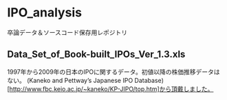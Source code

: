 # IPO_analysis
卒論データ＆ソースコード保存用レポジトリ

## Data_Set_of_Book-built_IPOs_Ver_1.3.xls
1997年から2009年の日本のIPOに関するデータ。初値以降の株価推移データはない。
(Kaneko and Pettway’s Japanese IPO Database)[http://www.fbc.keio.ac.jp/~kaneko/KP-JIPO/top.htm]から頂戴しました。
